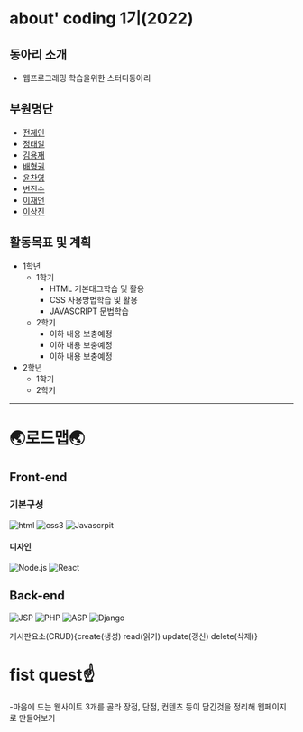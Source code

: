 # about' coding 1기(2022)

## 동아리 소개
* 웹프로그래밍 학습을위한 스터디동아리

## 부원명단
* [전제인](https://github.com/realCCC)
* [정태일](https://github.com/taeiljung)
* [김용재](https://github.com/bernadette1008)
* [배형권](https://github.com/smcmfmf)
* [윤찬영](https://github.com/12YYCCYY16)
* [변진수](https://github.com/FeedingCode)
* [이재언](https://github.com/Kumiori77)
* [이상진](https://github.com/SangJinL)

## 활동목표 및 계획
* 1학년
	* 1학기
		- HTML 기본태그학습 및 활용
		- CSS 사용방법학습 및 활용
		- JAVASCRIPT 문법학습
	* 2학기 
		- 이하 내용 보충예정
		- 이하 내용 보충예정
		- 이하 내용 보충예정
* 2학년
	* 1학기
	* 2학기

***

# 🌏로드맵🌏

## Front-end	

### 기본구성 <br>
![html](https://img.shields.io/badge/-HTML5-red?style=for-the-badge&logo=html5&logoColor=ffffff)
![css3](https://img.shields.io/badge/-CSS3-blue?style=for-the-badge&logo=CSS3)
![Javascrpit](https://img.shields.io/badge/-JAVASCRIPT-F7DF1E?style=for-the-badge&logo=JAVASCRIPT&logoColor=black)

#### 디자인 <br>
![Node.js](https://img.shields.io/badge/-Node.js-yellowgreen?style=for-the-badge&logo=Node.js&logoColor=ffffff)
![React](https://img.shields.io/badge/-React-skyblue?style=for-the-badge&logo=React&logoColor=ffffff)


## Back-end
![JSP](https://img.shields.io/badge/-JSP-red?style=for-the-badge&logo=JSP&logoColor=ffffff)
![PHP](https://img.shields.io/badge/-PHP-777BB4e?style=for-the-badge&logo=PHP&logoColor=ffffff)
![ASP](https://img.shields.io/badge/-ASP-F7DF1E?style=for-the-badge&logo=ASP&logoColor=ffffff)
![Django](https://img.shields.io/badge/-Django-092E20?style=for-the-badge&logo=Django&logoColor=ffffff)

게시판요소(CRUD){create(생성) read(읽기) update(갱신) delete(삭제)}<br>



# fist quest☝
-마음에 드는 웹사이트 3개를 골라 장점, 단점, 컨텐츠 등이 담긴것을 정리해 웹페이지로 만들어보기
